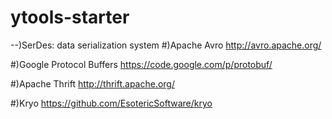 ytools-starter
==============

--)SerDes: data serialization system
#)Apache Avro
http://avro.apache.org/

#)Google Protocol Buffers
https://code.google.com/p/protobuf/

#)Apache Thrift
http://thrift.apache.org/

#)Kryo
https://github.com/EsotericSoftware/kryo

